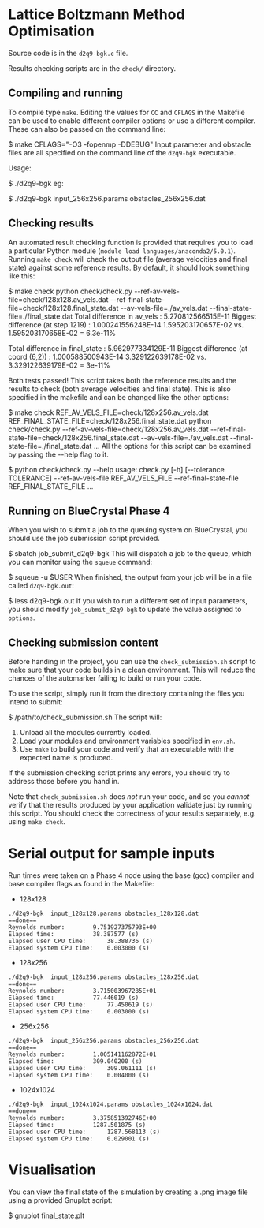 # Lattice Boltzmann Method Optimisation

Source code is in the `d2q9-bgk.c` file.

Results checking scripts are in the `check/` directory.

## Compiling and running

To compile type `make`. Editing the values for `CC` and `CFLAGS` in the Makefile can be used to enable different compiler options or use a different compiler. These can also be passed on the command line:

$ make CFLAGS="-O3 -fopenmp -DDEBUG"
Input parameter and obstacle files are all specified on the command line of the `d2q9-bgk` executable.

Usage:

$ ./d2q9-bgk <paramfile> <obstaclefile>
eg:

$ ./d2q9-bgk input_256x256.params obstacles_256x256.dat
## Checking results

An automated result checking function is provided that requires you to load a particular Python module (`module load languages/anaconda2/5.0.1`). Running `make check` will check the output file (average velocities and final state) against some reference results. By default, it should look something like this:

$ make check
python check/check.py --ref-av-vels-file=check/128x128.av_vels.dat --ref-final-state-file=check/128x128.final_state.dat --av-vels-file=./av_vels.dat --final-state-file=./final_state.dat
Total difference in av_vels : 5.270812566515E-11
Biggest difference (at step 1219) : 1.000241556248E-14
  1.595203170657E-02 vs. 1.595203170658E-02 = 6.3e-11%

Total difference in final_state : 5.962977334129E-11
Biggest difference (at coord (6,2)) : 1.000588500943E-14
  3.329122639178E-02 vs. 3.329122639179E-02 = 3e-11%

Both tests passed!
This script takes both the reference results and the results to check (both average velocities and final state). This is also specified in the makefile and can be changed like the other options:

$ make check REF_AV_VELS_FILE=check/128x256.av_vels.dat REF_FINAL_STATE_FILE=check/128x256.final_state.dat
python check/check.py --ref-av-vels-file=check/128x256.av_vels.dat --ref-final-state-file=check/128x256.final_state.dat --av-vels-file=./av_vels.dat --final-state-file=./final_state.dat
...
All the options for this script can be examined by passing the --help flag to it.

$ python check/check.py --help
usage: check.py [-h] [--tolerance TOLERANCE] --ref-av-vels-file
                REF_AV_VELS_FILE --ref-final-state-file REF_FINAL_STATE_FILE
...
## Running on BlueCrystal Phase 4

When you wish to submit a job to the queuing system on BlueCrystal, you should use the job submission script provided.

$ sbatch job_submit_d2q9-bgk
This will dispatch a job to the queue, which you can monitor using the
`squeue` command:

$ squeue -u $USER
When finished, the output from your job will be in a file called
`d2q9-bgk.out`:

$ less d2q9-bgk.out
If you wish to run a different set of input parameters, you should
modify `job_submit_d2q9-bgk` to update the value assigned to `options`.

## Checking submission content

Before handing in the project, you can use the `check_submission.sh` script to make sure that your code builds in a clean environment. This will reduce the chances of the automarker failing to build or run your code.

To use the script, simply run it from the directory containing the files you intend to submit:

$ /path/to/check_submission.sh
The script will:

1. Unload all the modules currently loaded.
2. Load your modules and environment variables specified in `env.sh`.
3. Use `make` to build your code and verify that an executable with the expected name is produced.

If the submission checking script prints any errors, you should try to address those before you hand in.

Note that `check_submission.sh` does _not_ run your code, and so you _cannot_ verify that the results produced by your application validate just by running this script. You should check the correctness of your results separately, e.g. using `make check`.

# Serial output for sample inputs

Run times were taken on a Phase 4 node using the base (gcc) compiler and base compiler flags as found in the Makefile:

- 128x128

```
./d2q9-bgk  input_128x128.params obstacles_128x128.dat
==done==
Reynolds number:		9.751927375793E+00
Elapsed time:			38.387577 (s)
Elapsed user CPU time:		38.388736 (s)
Elapsed system CPU time:	0.003000 (s)
```
- 128x256

```
./d2q9-bgk  input_128x256.params obstacles_128x256.dat
==done==
Reynolds number:		3.715003967285E+01
Elapsed time:			77.446019 (s)
Elapsed user CPU time:		77.450619 (s)
Elapsed system CPU time:	0.003000 (s)
```
- 256x256

```
./d2q9-bgk  input_256x256.params obstacles_256x256.dat
==done==
Reynolds number:		1.005141162872E+01
Elapsed time:			309.040200 (s)
Elapsed user CPU time:		309.061111 (s)
Elapsed system CPU time:	0.004000 (s)
```
- 1024x1024

```
./d2q9-bgk  input_1024x1024.params obstacles_1024x1024.dat
==done==
Reynolds number:		3.375851392746E+00
Elapsed time:			1287.501875 (s)
Elapsed user CPU time:		1287.568113 (s)
Elapsed system CPU time:	0.029001 (s)
```
# Visualisation

You can view the final state of the simulation by creating a .png image file using a provided Gnuplot script:

$ gnuplot final_state.plt
